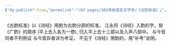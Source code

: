 ```yaml
---
{"dg-publish":true,"permalink":"/03 pages/202传统语言文字学/《古韵标准》/","created":"2024-11-30T20:44:16.635+08:00","updated":"2025-03-02T16:00:32.642+08:00"}
---
```


《古韵标准》以《诗经》用韵为古韵分部的标准。
江永将《诗经》入韵的字，按《广韵》的顺序 (平上去入各为一卷), 归入平上去十三部以及入声八部中。
与今音同者不列例证
与今音异者详为考证。
不见于《诗经》用韵的，用“补考”说明。